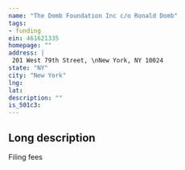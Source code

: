 ```yaml
---
name: "The Domb Foundation Inc c/o Ronald Domb"
tags:
- funding
ein: 461621335
homepage: ""
address: |
 201 West 79th Street, \nNew York, NY 10024
state: "NY"
city: "New York"
lng: 
lat: 
description: ""
is_501c3: 
---
```


## Long description

Filing fees
